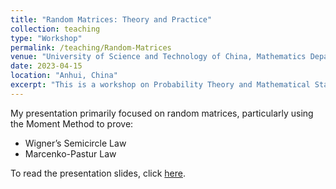 ```yaml
---
title: "Random Matrices: Theory and Practice"
collection: teaching
type: "Workshop"
permalink: /teaching/Random-Matrices
venue: "University of Science and Technology of China, Mathematics Department"
date: 2023-04-15
location: "Anhui, China"
excerpt: "This is a workshop on Probability Theory and Mathematical Statistics, initiated by the instructor associate professor [Dangzheng Liu](http://staff.ustc.edu.cn/~dzliu/). "
---
```


My presentation primarily focused on random matrices, particularly using the Moment Method to prove:
- Wigner’s Semicircle Law
- Marcenko-Pastur Law

To read the presentation slides, click [here](/files/random-matrix.pdf).
